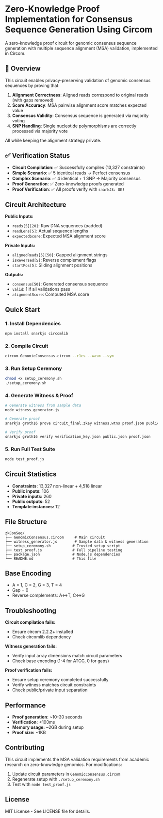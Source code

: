 # Zero-Knowledge Proof Implementation for Consensus Sequence Generation Using Circom

A zero-knowledge proof circuit for genomic consensus sequence generation with multiple sequence alignment (MSA) validation, implemented in Circom.

## 🧬 Overview

This circuit enables privacy-preserving validation of genomic consensus sequences by proving that:
1. **Alignment Correctness**: Aligned reads correspond to original reads (with gaps removed)
2. **Score Accuracy**: MSA pairwise alignment score matches expected value  
3. **Consensus Validity**: Consensus sequence is generated via majority voting
4. **SNP Handling**: Single nucleotide polymorphisms are correctly processed via majority vote

All while keeping the alignment strategy private.

## ✅ Verification Status

- **Circuit Compilation**: ✅ Successfully compiles (13,327 constraints)
- **Simple Scenario**: ✅ 5 identical reads → Perfect consensus
- **Complex Scenario**: ✅ 4 identical + 1 SNP → Majority consensus  
- **Proof Generation**: ✅ Zero-knowledge proofs generated
- **Proof Verification**: ✅ All proofs verify with `snarkJS: OK!`

## Circuit Architecture

**Public Inputs:**
- `reads[5][20]`: Raw DNA sequences (padded)
- `readLens[5]`: Actual sequence lengths
- `expectedScore`: Expected MSA alignment score

**Private Inputs:**
- `alignedReads[5][50]`: Gapped alignment strings
- `isReversed[5]`: Reverse complement flags
- `startPos[5]`: Sliding alignment positions

**Outputs:**
- `consensus[50]`: Generated consensus sequence
- `valid`: 1 if all validations pass
- `alignmentScore`: Computed MSA score

## Quick Start

### 1. Install Dependencies
```bash
npm install snarkjs circomlib
```

### 2. Compile Circuit
```bash
circom GenomicConsensus.circom --r1cs --wasm --sym
```

### 3. Run Setup Ceremony
```bash
chmod +x setup_ceremony.sh
./setup_ceremony.sh
```

### 4. Generate Witness & Proof
```bash
# Generate witness from sample data
node witness_generator.js

# Generate proof
snarkjs groth16 prove circuit_final.zkey witness.wtns proof.json public.json

# Verify proof
snarkjs groth16 verify verification_key.json public.json proof.json
```

### 5. Run Full Test Suite
```bash
node test_proof.js
```

## Circuit Statistics

- **Constraints:** 13,327 non-linear + 4,518 linear
- **Public inputs:** 106
- **Private inputs:** 260
- **Public outputs:** 52
- **Template instances:** 12

## File Structure

```
zkConSeq/
├── GenomicConsensus.circom     # Main circuit
├── witness_generator.js        # Sample data & witness generation
├── setup_ceremony.sh          # Trusted setup script
├── test_proof.js              # Full pipeline testing
├── package.json               # Node.js dependencies
└── README.md                  # This file
```

## Base Encoding

- A = 1, C = 2, G = 3, T = 4
- Gap = 0
- Reverse complements: A↔T, C↔G

## Troubleshooting

**Circuit compilation fails:**
- Ensure circom 2.2.2+ installed
- Check circomlib dependency

**Witness generation fails:**
- Verify input array dimensions match circuit parameters
- Check base encoding (1-4 for ATCG, 0 for gaps)

**Proof verification fails:**
- Ensure setup ceremony completed successfully
- Verify witness matches circuit constraints
- Check public/private input separation

## Performance

- **Proof generation:** ~10-30 seconds
- **Verification:** <100ms
- **Memory usage:** ~2GB during setup
- **Proof size:** ~1KB

## Contributing

This circuit implements the MSA validation requirements from academic research on zero-knowledge genomics. For modifications:

1. Update circuit parameters in `GenomicConsensus.circom`
2. Regenerate setup with `./setup_ceremony.sh`
3. Test with `node test_proof.js`

## License

MIT License - See LICENSE file for details. 
